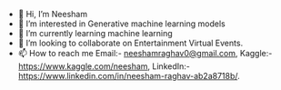 - 👋 Hi, I’m Neesham
- 👀 I’m interested in Generative machine learning models
- 🌱 I’m currently learning machine learning
- 💞️ I’m looking to collaborate on Entertainment Virtual Events.
- 📫 How to reach me Email:- neeshamraghav0@gmail.com, Kaggle:- https://www.kaggle.com/neesham, LinkedIn:- https://www.linkedin.com/in/neesham-raghav-ab2a8718b/.

<!---
Neeshamraghav012/Neeshamraghav012 is a ✨ special ✨ repository because its `README.md` (this file) appears on your GitHub profile.
You can click the Preview link to take a look at your changes.
--->
